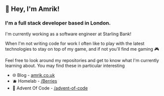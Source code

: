 ## 👋 Hey, I'm Amrik!

### I'm a full stack developer based in London.
I'm currently working as a software engineer at Starling Bank!

When I'm not writing code for work I often like to play with the latest technologies to stay on top of my game, and if not you'll find me gaming 🎮

Feel free to look around my repositories and get to know what I'm currently learning about. You may find these in particular interesting

- 🌐 Blog - [amrik.co.uk](https://amrik.co.uk)
- 🫐 Homelab - [/Berries](https://github.com/AmrikSD/Berries)
- 🎅 Advent Of Code - [/advent-of-code](https://github.com/AmrikSD/advent-of-code)
<!--
**AmrikSD/AmrikSD** is a ✨ _special_ ✨ repository because its `README.md` (this file) appears on your GitHub profile.

Here are some ideas to get you started:

- 🔭 I’m currently working on ...
- 🌱 I’m currently learning ...
- 👯 I’m looking to collaborate on ...
- 🤔 I’m looking for help with ...
- 💬 Ask me about ...
- 📫 How to reach me: ...
- 😄 Pronouns: ...
- ⚡ Fun fact: ...
-->
